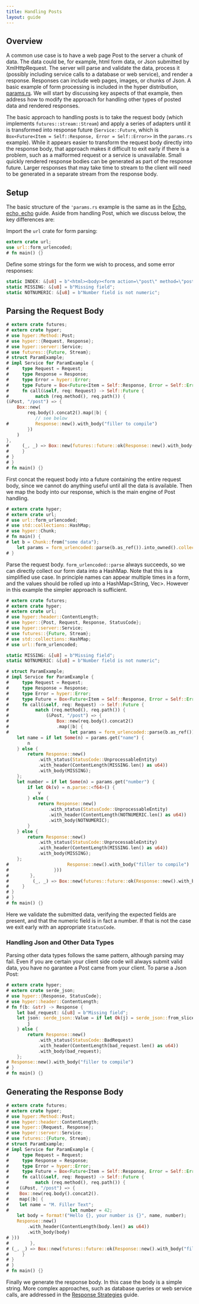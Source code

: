 ```yaml
---
title: Handling Posts
layout: guide
---
```


## Overview

A common use case is to have a web page Post to the server a chunk of
data. The data could be, for example, html form data, or Json
submitted by XmlHttpRequest. The server will parse and validate the
data, process it (possibly including service calls to a database or
web service), and render a response. Responses can include web pages,
images, or chunks of Json. A basic example of form processing is
included in the hyper distribution,
[params.rs](https://github.com/hyperium/hyper/blob/master/examples/params.rs). We
will start by discussing key aspects of that example, then address how
to modify the approach for handling other types of posted data and
rendered responses.

The basic approach to handling posts is to take the request body
(which implements `futures::stream::Stream`) and apply a series of
adapters until it is transformed into response future
(`Service::Future`, which is `Box<Future<Item = Self::Response, Error
= Self::Error>>` in the `params.rs` example). While it appears easier
to transform the request body directly into the response body, that
approach makes it difficult to exit early if there is a problem, such
as a malformed request or a service is unavailable. Small quickly
rendered response bodies can be generated as part of the response
future. Larger responses that may take time to stream to the client
will need to be generated in a separate stream from the response body.

## Setup

The basic structure of the `'params.rs` example is the same as in the
[Echo, echo, echo](echo.md) guide. Aside from handling Post, which we
discuss below, the key differences are:

Import the `url` crate for form parsing:

```rust
extern crate url;
use url::form_urlencoded;
# fn main() {}
```

Define some strings for the form we wish to process, and some error
responses:

```rust
static INDEX: &[u8] = b"<html><body><form action=\"post\" method=\"post\">Name: <input type=\"text\" name=\"name\"><br>Number: <input type=\"text\" name=\"number\"><br><input type=\"submit\"></body></html>";
static MISSING: &[u8] = b"Missing field";
static NOTNUMERIC: &[u8] = b"Number field is not numeric";
```

## Parsing the Request Body

```rust
# extern crate futures;
# extern crate hyper;
# use hyper::Method::Post;
# use hyper::{Request, Response};
# use hyper::server::Service;
# use futures::{Future, Stream};
# struct ParamExample;
# impl Service for ParamExample {
#     type Request = Request;
#     type Response = Response;
#     type Error = hyper::Error;
#     type Future = Box<Future<Item = Self::Response, Error = Self::Error>>;
#     fn call(&self, req: Request) -> Self::Future {
#          match (req.method(), req.path()) {
(&Post, "/post") => {
    Box::new(
        req.body().concat2().map(|b| {
           // see below
#          Response::new().with_body("filler to compile")
        })
    )
},
#     (_, _) => Box::new(futures::future::ok(Response::new().with_body("filler to compile")))
#     }
# }
# }
# fn main() {}
```

First concat the request body into a future containing the entire
request body, since we cannot do anything useful until all the data is
available. Then we map the body into our response, which is the main
engine of Post handling.


```rust
# extern crate hyper;
# extern crate url;
# use url::form_urlencoded;
# use std::collections::HashMap;
# use hyper::Chunk;
# fn main() {
# let b = Chunk::from("some data");
    let params = form_urlencoded::parse(b.as_ref()).into_owned().collect::<HashMap<String, String>>();
# }
```

Parse the request body. `form_urlencoded::parse` always succeeds, so
we can directly collect our form data into a HashMap. Note that this
is a simplified use case. In principle names can appear multiple times
in a form, and the values should be rolled up into a HashMap<String,
Vec<String>>. However in this example the simpler approach is
sufficient.


```rust
# extern crate futures;
# extern crate hyper;
# extern crate url;
# use hyper::header::ContentLength;
# use hyper::{Post, Request, Response, StatusCode};
# use hyper::server::Service;
# use futures::{Future, Stream};
# use std::collections::HashMap;
# use url::form_urlencoded;

static MISSING: &[u8] = b"Missing field";
static NOTNUMERIC: &[u8] = b"Number field is not numeric";

# struct ParamExample;
# impl Service for ParamExample {
#     type Request = Request;
#     type Response = Response;
#     type Error = hyper::Error;
#     type Future = Box<Future<Item = Self::Response, Error = Self::Error>>;
#     fn call(&self, req: Request) -> Self::Future {
#          match (req.method(), req.path()) {
#              (&Post, "/post") => {
#                  Box::new(req.body().concat2()
#                  .map(|b| {
#                       let params = form_urlencoded::parse(b.as_ref()).into_owned().collect::<HashMap<String, String>>();
    let name = if let Some(n) = params.get("name") {
        n
    } else {
        return Response::new()
            .with_status(StatusCode::UnprocessableEntity)
            .with_header(ContentLength(MISSING.len() as u64))
            .with_body(MISSING);
    };
    let number = if let Some(n) = params.get("number") {
        if let Ok(v) = n.parse::<f64>() {
            v
        } else {
            return Response::new()
                .with_status(StatusCode::UnprocessableEntity)
                .with_header(ContentLength(NOTNUMERIC.len() as u64))
                .with_body(NOTNUMERIC);
        }
    } else {
        return Response::new()
            .with_status(StatusCode::UnprocessableEntity)
            .with_header(ContentLength(MISSING.len() as u64))
            .with_body(MISSING);
    };
#                      Response::new().with_body("filler to compile")
#                 }))
#        },
#         (_, _) => Box::new(futures::future::ok(Response::new().with_body("filler to compile")))
#     }
# }
# }
# fn main() {}
```

Here we validate the submitted data, verifying the expected fields are
present, and that the numeric field is in fact a number. If that is
not the case we exit early with an appropriate `StatusCode`.

### Handling Json and Other Data Types

Parsing other data types follows the same pattern, although parsing
may fail. Even if you are certain your client side code will always
submit valid data, you have no garantee a Post came from your
client. To parse a Json Post:

```rust
# extern crate hyper;
# extern crate serde_json;
# use hyper::{Response, StatusCode};
# use hyper::header::ContentLength;
# fn f(b: &str) -> Response {
    let bad_request: &[u8] = b"Missing field";
    let json: serde_json::Value = if let Ok(j) = serde_json::from_slice(b.as_ref()) {
        j
    } else {
        return Response::new()
            .with_status(StatusCode::BadRequest)
            .with_header(ContentLength(bad_request.len() as u64))
            .with_body(bad_request);
    };
# Response::new().with_body("filler to compile")
# }
# fn main() {}
```

## Generating the Response Body

```rust
# extern crate futures;
# extern crate hyper;
# use hyper::Method::Post;
# use hyper::header::ContentLength;
# use hyper::{Request, Response};
# use hyper::server::Service;
# use futures::{Future, Stream};
# struct ParamExample;
# impl Service for ParamExample {
#     type Request = Request;
#     type Response = Response;
#     type Error = hyper::Error;
#     type Future = Box<Future<Item = Self::Response, Error = Self::Error>>;
#     fn call(&self, req: Request) -> Self::Future {
#          match (req.method(), req.path()) {
#    (&Post, "/post") => {
#    Box::new(req.body().concat2().
#    map(|b| {
#    let name = "M. Filler Text";
#                       let number = 42;
    let body = format!("Hello {}, your number is {}", name, number);
    Response::new()
        .with_header(ContentLength(body.len() as u64))
        .with_body(body)
# }))
#        },
# (_, _) => Box::new(futures::future::ok(Response::new().with_body("filler to compile")))
#     }
# }
# }
# fn main() {}
```

Finally we generate the response body. In this case the body is a
simple string. More complex approaches, such as database queries or
web service calls, are addressed in the [Response
Strategies](response_strategies.md) guide.
